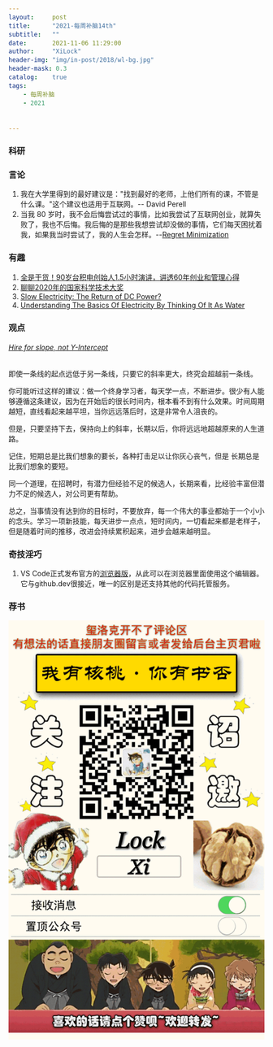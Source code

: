 ```yaml
---
layout:     post
title:      "2021-每周补脑14th"
subtitle:   ""
date:       2021-11-06 11:29:00
author:     "XiLock"
header-img: "img/in-post/2018/wl-bg.jpg"
header-mask: 0.3
catalog:    true
tags:
    - 每周补脑
    - 2021


---
```


### 科研

### 言论
1. 我在大学里得到的最好建议是："找到最好的老师，上他们所有的课，不管是什么课。"这个建议也适用于互联网。-- David Perell
1. 当我 80 岁时，我不会后悔尝试过的事情，比如我尝试了互联网创业，就算失败了，我也不后悔。我后悔的是那些我想尝试却没做的事情，它们每天困扰着我，如果我当时尝试了，我的人生会怎样。--[Regret Minimization](http://www.samvitjain.com/blog/regret/)

### 有趣
1. [全是干货！90岁台积电创始人1.5小时演讲，讲透60年创业和管理心得](https://zhidx.com/p/301575.html)
1. [聊聊2020年的国家科学技术大奖](https://zhuanlan.zhihu.com/p/429247683)
1. [Slow Electricity: The Return of DC Power?](https://www.lowtechmagazine.com/2016/04/slow-electricity-the-return-of-low-voltage-dc-power.html)
1. [Understanding The Basics Of Electricity By Thinking Of It As Water](https://www.freeingenergy.com/understanding-the-basics-of-electricity-by-thinking-of-it-as-water/)


### 观点
###### [Hire for slope, not Y-Intercept](https://matt-rickard.com/hire-slope-not-intercept/)
即使一条线的起点远低于另一条线，只要它的斜率更大，终究会超越前一条线。

你可能听过这样的建议：做一个终身学习者，每天学一点，不断进步。很少有人能够遵循这条建议，因为在开始后的很长时间内，根本看不到有什么效果。时间周期越短，直线看起来越平坦，当你远远落后时，这是非常令人沮丧的。

但是，只要坚持下去，保持向上的斜率，长期以后，你将远远地超越原来的人生道路。

记住，短期总是比我们想象的要长，各种打击足以让你灰心丧气，但是 长期总是比我们想象的要短。

同一个道理，在招聘时，有潜力但经验不足的候选人，长期来看，比经验丰富但潜力不足的候选人，对公司更有帮助。

总之，当事情没有达到你的目标时，不要放弃，每一个伟大的事业都始于一个小小的念头。学习一项新技能，每天进步一点点，短时间内，一切看起来都是老样子，但是随着时间的推移，改进会持续累积起来，进步会越来越明显。


### 奇技淫巧
1. VS Code正式发布官方的[浏览器版](https://code.visualstudio.com/blogs/2021/10/20/vscode-dev)，从此可以在浏览器里面使用这个编辑器。它与github.dev很接近，唯一的区别是还支持其他的代码托管服务。

### 荐书


![](/img/wc-tail.GIF)
